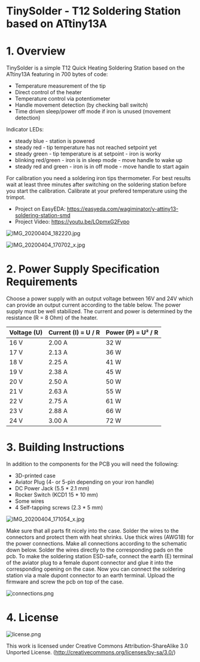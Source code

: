 # TinySolder - T12 Soldering Station based on ATtiny13A

# 1. Overview #

TinySolder is a simple T12 Quick Heating Soldering Station based on the ATtiny13A featuring in 700 bytes of code:
- Temperature measurement of the tip
- Direct control of the heater
- Temperature control via potentiometer
- Handle movement detection (by checking ball switch)
- Time driven sleep/power off mode if iron is unused (movement detection)

Indicator LEDs:
- steady blue          - station is powered
- steady red           - tip temperature has not reached setpoint yet
- steady green         - tip temperature is at setpoint - iron is worky
- blinking red/green   - iron is in sleep mode - move handle to wake up
- steady red and green - iron is in off mode - move handle to start again

For calibration you need a soldering iron tips thermometer. For best results wait at least three minutes after switching on the soldering station before you start the calibration. Calibrate at your prefered temperature using the
trimpot.

- Project on EasyEDA: https://easyeda.com/wagiminator/y-attiny13-soldering-station-smd
- Project Video: https://youtu.be/LOpmxG2Fvpo

![IMG_20200404_182220.jpg](https://image.easyeda.com/pullimage/R2Wd909aHIKF9wIwTOQ1eUUeJakUi3HpYrCEmsQ9.jpeg)

![IMG_20200404_170702_x.jpg](https://image.easyeda.com/pullimage/AgBCg2dDQytsS4wqvN4cKa1zrnD5IrYBt13m09LM.jpeg)

# 2. Power Supply Specification Requirements #

Choose a power supply with an output voltage between 16V and 24V which can provide an output current according to the table below. The power supply must be well stabilized. The current and power is determined by the resistance (R = 8 Ohm) of the heater.

|Voltage (U)|Current (I) = U / R|Power (P) = U² / R|
|-|-|-|
|16 V|2.00 A|32 W|
|17 V|2.13 A|36 W|
|18 V|2.25 A|41 W|
|19 V|2.38 A|45 W|
|20 V|2.50 A|50 W|
|21 V|2.63 A|55 W|
|22 V|2.75 A|61 W|
|23 V|2.88 A|66 W|
|24 V|3.00 A|72 W|

# 3. Building Instructions #

In addition to the components for the PCB you will need the following:

- 3D-printed case
- Aviator Plug (4- or 5-pin depending on your iron handle)
- DC Power Jack (5.5 * 2.1 mm)
- Rocker Switch (KCD1 15 * 10 mm)
- Some wires
- 4 Self-tapping screws (2.3 * 5 mm)

![IMG_20200404_171054_x.jpg](https://image.easyeda.com/pullimage/KLoo4mTjiYTkjieIAcsvVtY2drNOCS0287MkVe61.jpeg)

Make sure that all parts fit nicely into the case. Solder the wires to the connectors and protect them with heat shrinks. Use thick wires (AWG18) for the power connections. Make all connections according to the schematic down below. Solder the wires directly to the corresponding pads on the pcb. To make the soldering station ESD-safe, connect the earth (E) terminal of the aviator plug to a female dupont connector and glue it into the corresponding opening on the case. Now you can connect the soldering station via a male dupont connector to an earth terminal. Upload the firmware and screw the pcb on top of the case.

![connections.png](https://image.easyeda.com/pullimage/q0JfyFSQSTueZhpBkhrBhFbxtL1UqRARK1nrKThv.png)

# 4. License #

![license.png](https://i.creativecommons.org/l/by-sa/3.0/88x31.png)

This work is licensed under Creative Commons Attribution-ShareAlike 3.0 Unported License. 
(http://creativecommons.org/licenses/by-sa/3.0/)
